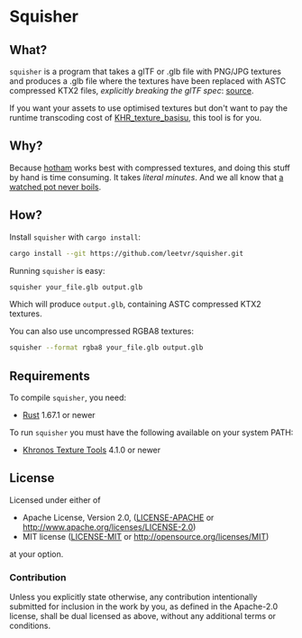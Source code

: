 # Squisher

## What?
`squisher` is a program that takes a glTF or .glb file with PNG/JPG textures and produces a .glb file where the textures have been replaced with ASTC compressed KTX2 files, *explicitly breaking the glTF spec*: [source](https://www.khronos.org/registry/glTF/specs/2.0/glTF-2.0.html#_image_mimetype).

If you want your assets to use optimised textures but don't want to pay the runtime transcoding cost of [KHR_texture_basisu](https://github.com/KhronosGroup/glTF/blob/main/extensions/2.0/Khronos/KHR_texture_basisu/README.md), this tool is for you.

## Why?
Because [hotham](https://github.com/leetvr/hotham) works best with compressed textures, and doing this stuff by hand is time consuming. It takes *literal minutes*. And we all know that [a watched pot never boils](https://www.youtube.com/watch?v=eTFBxp0VW9M).

## How?
Install `squisher` with `cargo install`:

```bash
cargo install --git https://github.com/leetvr/squisher.git
```

Running `squisher` is easy:

```bash
squisher your_file.glb output.glb
```

Which will produce `output.glb`, containing ASTC compressed KTX2 textures.

You can also use uncompressed RGBA8 textures:

```bash
squisher --format rgba8 your_file.glb output.glb
```

## Requirements
To compile `squisher`, you need:
- [Rust](https://rustup.rs/) 1.67.1 or newer

To run `squisher` you must have the following available on your system PATH:
- [Khronos Texture Tools](https://github.khronos.org/KTX-Software/ktxtools) 4.1.0 or newer

## License
Licensed under either of

* Apache License, Version 2.0, ([LICENSE-APACHE](LICENSE-APACHE) or http://www.apache.org/licenses/LICENSE-2.0)
* MIT license ([LICENSE-MIT](LICENSE-MIT) or http://opensource.org/licenses/MIT)

at your option.

### Contribution
Unless you explicitly state otherwise, any contribution intentionally submitted for inclusion in the work by you, as defined in the Apache-2.0 license, shall be dual licensed as above, without any additional terms or conditions.